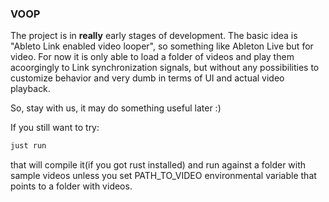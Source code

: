 ### VOOP

The project is in **really** early stages of development. The basic idea is "Ableto Link enabled video looper", so something like Ableton Live but for video. For now it is only able to load a folder of videos and play them acoorgingly to Link synchronization signals, but without any possibilities to customize behavior and very dumb in terms of UI and actual video playback.

So, stay with us, it may do something useful later :)

If you still want to try:
```bash
just run
```

that will compile it(if you got rust installed) and run against a folder with sample videos unless you set PATH_TO_VIDEO environmental variable that points to a folder with videos.

